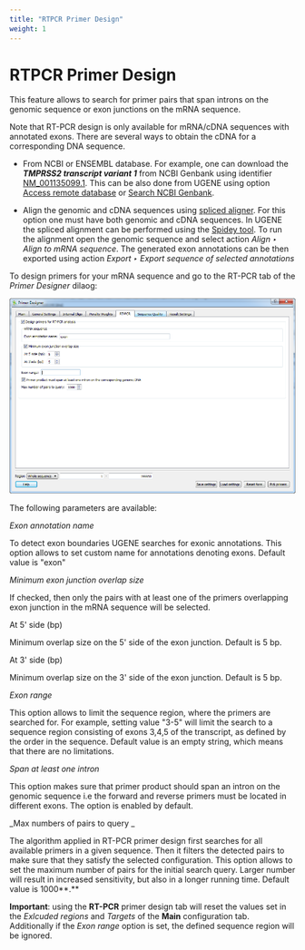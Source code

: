 ```yaml
---
title: "RTPCR Primer Design"
weight: 1
---
```



# RTPCR Primer Design

This feature allows to search for primer pairs that span introns on the genomic sequence or exon junctions on the mRNA sequence.

Note that RT-PCR design is only available for mRNA/cDNA sequences with annotated exons. There are several ways to obtain the cDNA for a corresponding DNA sequence.

*   From NCBI or ENSEMBL database.
     For example, one can download the **_TMPRSS2 transcript variant 1_** from NCBI Genbank using identifier [NM\_001135099.1](http://www.ncbi.nlm.nih.gov/nuccore/NM_001135099.1).
     This can be also done from UGENE using option [Access remote database](fetching-data-from-remote-database.md) or [Search NCBI Genbank](searching-ncbi-genbank.md).


*   Align the genomic and cDNA sequences using [spliced aligner](spliced-alignment-mrna-and-cdna.md).
    For this option one must have both genomic and cDNA sequences.
    In UGENE the spliced alignment can be performed using the [Spidey tool](spliced-alignment-mrna-and-cdna.md).
    To run the alignment open the genomic sequence and select action _Align _‣_ Align to mRNA sequence_.
    The generated exon annotations can be then exported using action _Export _‣_ Export sequence of selected annotations_



To design primers for your mRNA sequence and go to the RT-PCR tab of the _Primer Designer_ dilaog:


![](/images/65930921/65930922.png)

The following parameters are available:

_Exon annotation name_

To detect exon boundaries UGENE searches for exonic annotations. This option allows to set custom name for annotations denoting exons. Default value is "exon"

_Minimum exon junction overlap size_

If checked, then only the pairs with at least one of the primers overlapping exon junction in the mRNA sequence will be selected.

At 5' side (bp)

Minimum overlap size on the 5' side of the exon junction. Default is 5 bp.

At 3' side (bp)

Minimum overlap size on the 3' side of the exon junction. Default is 5 bp.

_Exon range_

This option allows  to limit the sequence region, where the primers are searched for. For example, setting value "3-5" will limit the search to a sequence region consisting of exons 3,4,5 of the transcript, as defined by the order in the sequence. Default value is an empty string, which means that there are no limitations.

_Span at least one intron_

This option makes sure that primer product should span an intron on the genomic sequence i.e the forward and reverse primers must be located in different exons. The option is enabled by default.

_Max numbers of pairs to query
_

The algorithm applied in RT-PCR primer design first searches for all available primers in a given sequence. Then it filters the detected pairs to make sure that they satisfy the selected configuration. This option allows to set the maximum number of pairs for the initial search query. Larger number will result in increased sensitivity, but also in a longer running time. Default value is 1000**.**

**Important**: using the **RT-PCR** primer design tab will reset the values set in the _Exlcuded regions_ and _Targets_ of the **Main** configuration tab. Additionally if the _Exon range_ option is set, the defined sequence region will be ignored.
